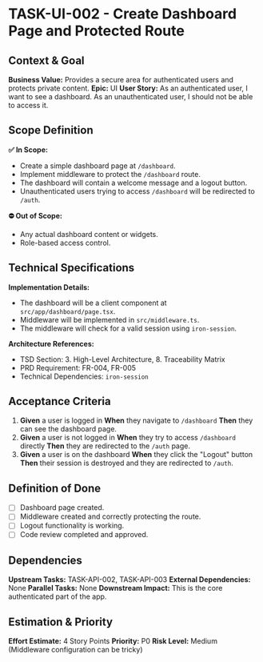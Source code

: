# TASK-UI-002 - Create Dashboard Page and Protected Route

## Context & Goal

**Business Value:** Provides a secure area for authenticated users and protects private content.
**Epic:** UI
**User Story:** As an authenticated user, I want to see a dashboard. As an unauthenticated user, I should not be able to access it.

## Scope Definition

**✅ In Scope:**

- Create a simple dashboard page at `/dashboard`.
- Implement middleware to protect the `/dashboard` route.
- The dashboard will contain a welcome message and a logout button.
- Unauthenticated users trying to access `/dashboard` will be redirected to `/auth`.

**⛔ Out of Scope:**

- Any actual dashboard content or widgets.
- Role-based access control.

## Technical Specifications

**Implementation Details:**

- The dashboard will be a client component at `src/app/dashboard/page.tsx`.
- Middleware will be implemented in `src/middleware.ts`.
- The middleware will check for a valid session using `iron-session`.

**Architecture References:**

- TSD Section: 3. High-Level Architecture, 8. Traceability Matrix
- PRD Requirement: FR-004, FR-005
- Technical Dependencies: `iron-session`

## Acceptance Criteria

1. **Given** a user is logged in
   **When** they navigate to `/dashboard`
   **Then** they can see the dashboard page.
2. **Given** a user is not logged in
   **When** they try to access `/dashboard` directly
   **Then** they are redirected to the `/auth` page.
3. **Given** a user is on the dashboard
   **When** they click the "Logout" button
   **Then** their session is destroyed and they are redirected to `/auth`.

## Definition of Done

- [ ] Dashboard page created.
- [ ] Middleware created and correctly protecting the route.
- [ ] Logout functionality is working.
- [ ] Code review completed and approved.

## Dependencies

**Upstream Tasks:** TASK-API-002, TASK-API-003
**External Dependencies:** None
**Parallel Tasks:** None
**Downstream Impact:** This is the core authenticated part of the app.

## Estimation & Priority

**Effort Estimate:** 4 Story Points
**Priority:** P0
**Risk Level:** Medium (Middleware configuration can be tricky)
